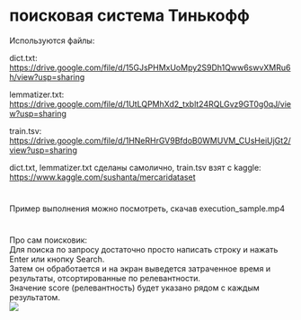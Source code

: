 # поисковая система Тинькофф

Используются файлы:

dict.txt: https://drive.google.com/file/d/15GJsPHMxUoMpy2S9Dh1Qww6swvXMRu6h/view?usp=sharing

lemmatizer.txt: https://drive.google.com/file/d/1UtLQPMhXd2_txblt24RQLGvz9GT0g0qJ/view?usp=sharing

train.tsv: https://drive.google.com/file/d/1HNeRHrGV9BfdoB0WMUVM_CUsHeiUjGt2/view?usp=sharing

dict.txt, lemmatizer.txt сделаны самолично, train.tsv взят с kaggle: https://www.kaggle.com/sushanta/mercaridataset
#

Пример выполнения можно посмотреть, скачав execution_sample.mp4

#

Про сам поисковик:\
Для поиска по запросу достаточно просто написать строку и нажать Enter или кнопку Search.\
Затем он обработается и на экран выведется затраченное время и результаты, отсортированные по релевантности.\
Значение score (релевантность) будет указано рядом с каждым результатом.\
<img src="https://render.githubusercontent.com/render/math?math=score \in [0, 1] \quad score_1 > score_2 \Rightarrow relevance_1 > relevance_2">

